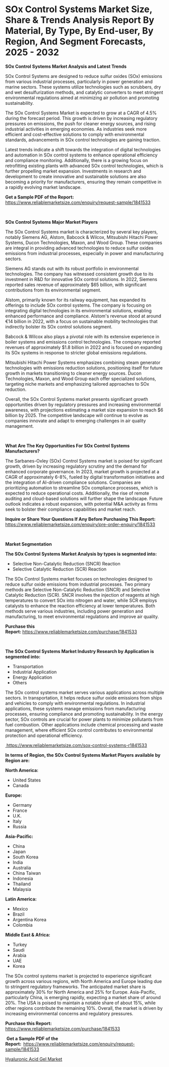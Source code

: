 <p><h1>SOx Control Systems Market Size, Share & Trends Analysis Report By Material, By Type, By End-user, By Region, And Segment Forecasts, 2025 - 2032</h1></p><p><strong>SOx Control Systems Market Analysis and Latest Trends</strong></p>
<p><p>SOx Control Systems are designed to reduce sulfur oxides (SOx) emissions from various industrial processes, particularly in power generation and marine sectors. These systems utilize technologies such as scrubbers, dry and wet desulfurization methods, and catalytic converters to meet stringent environmental regulations aimed at minimizing air pollution and promoting sustainability.</p><p>The SOx Control Systems Market is expected to grow at a CAGR of 4.5% during the forecast period. This growth is driven by increasing regulatory pressures on emissions, the push for cleaner energy sources, and rising industrial activities in emerging economies. As industries seek more efficient and cost-effective solutions to comply with environmental standards, advancements in SOx control technologies are gaining traction.</p><p>Latest trends indicate a shift towards the integration of digital technologies and automation in SOx control systems to enhance operational efficiency and compliance monitoring. Additionally, there is a growing focus on retrofitting existing plants with advanced SOx control technologies, which is further propelling market expansion. Investments in research and development to create innovative and sustainable solutions are also becoming a priority for manufacturers, ensuring they remain competitive in a rapidly evolving market landscape.</p></p>
<p><strong>Get a Sample PDF of the Report:&nbsp;</strong> <a href="https://www.reliablemarketsize.com/enquiry/request-sample/1841533?utm_campaign=2333&utm_medium=2&utm_source=Github&utm_content=ia&utm_term=28022025&utm_id=sox-control-systems">https://www.reliablemarketsize.com/enquiry/request-sample/1841533</a></p>
<p>&nbsp;</p>
<p><strong>SOx Control Systems Major Market Players</strong></p>
<p><p>The SOx Control Systems market is characterized by several key players, notably Siemens AG, Alstom, Babcock & Wilcox, Mitsubishi Hitachi Power Systems, Ducon Technologies, Maxon, and Wood Group. These companies are integral in providing advanced technologies to reduce sulfur oxides emissions from industrial processes, especially in power and manufacturing sectors.</p><p>Siemens AG stands out with its robust portfolio in environmental technologies. The company has witnessed consistent growth due to its investment in R&D for innovative SOx control solutions. In 2022, Siemens reported sales revenue of approximately $65 billion, with significant contributions from its environmental segment.</p><p>Alstom, primarily known for its railway equipment, has expanded its offerings to include SOx control systems. The company is focusing on integrating digital technologies in its environmental solutions, enabling enhanced performance and compliance. Alstom's revenue stood at around €14 billion in 2022, with a focus on sustainable mobility technologies that indirectly bolster its SOx control solutions segment.</p><p>Babcock & Wilcox also plays a pivotal role with its extensive experience in boiler systems and emissions control technologies. The company reported revenues of approximately $1.8 billion in 2022 and is focused on expanding its SOx systems in response to stricter global emissions regulations.</p><p>Mitsubishi Hitachi Power Systems emphasizes combining steam generator technologies with emissions reduction solutions, positioning itself for future growth in markets transitioning to cleaner energy sources. Ducon Technologies, Maxon, and Wood Group each offer specialized solutions, targeting niche markets and emphasizing tailored approaches to SOx reduction.</p><p>Overall, the SOx Control Systems market presents significant growth opportunities driven by regulatory pressures and increasing environmental awareness, with projections estimating a market size expansion to reach $6 billion by 2025. The competitive landscape will continue to evolve as companies innovate and adapt to emerging challenges in air quality management.</p></p>
<p>&nbsp;</p>
<p><strong>What Are The Key Opportunities For SOx Control Systems Manufacturers?</strong></p>
<p><p>The Sarbanes-Oxley (SOx) Control Systems market is poised for significant growth, driven by increasing regulatory scrutiny and the demand for enhanced corporate governance. In 2023, market growth is projected at a CAGR of approximately 6-8%, fueled by digital transformation initiatives and the integration of AI-driven compliance solutions. Companies are prioritizing automation to streamline SOx compliance processes, which is expected to reduce operational costs. Additionally, the rise of remote auditing and cloud-based solutions will further shape the landscape. Future outlook indicates a robust expansion, with potential M&A activity as firms seek to bolster their compliance capabilities and market reach.</p></p>
<p><strong>Inquire or Share Your Questions If Any Before Purchasing This Report:</strong> <a href="https://www.reliablemarketsize.com/enquiry/pre-order-enquiry/1841533?utm_campaign=2333&utm_medium=2&utm_source=Github&utm_content=ia&utm_term=28022025&utm_id=sox-control-systems">https://www.reliablemarketsize.com/enquiry/pre-order-enquiry/1841533</a></p>
<p>&nbsp;</p>
<p><strong>Market Segmentation</strong></p>
<p><strong>The SOx Control Systems Market Analysis by types is segmented into:</strong></p>
<p><ul><li>Selective Non-Catalytic Reduction (SNCR) Reaction</li><li>Selective Catalytic Reduction (SCR) Reaction</li></ul></p>
<p><p>The SOx Control Systems market focuses on technologies designed to reduce sulfur oxide emissions from industrial processes. Two primary methods are Selective Non-Catalytic Reduction (SNCR) and Selective Catalytic Reduction (SCR). SNCR involves the injection of reagents at high temperatures to convert SOx into nitrogen and water, while SCR employs catalysts to enhance the reaction efficiency at lower temperatures. Both methods serve various industries, including power generation and manufacturing, to meet environmental regulations and improve air quality.</p></p>
<p><strong>Purchase this Report:&nbsp;</strong><a href="https://www.reliablemarketsize.com/purchase/1841533?utm_campaign=2333&utm_medium=2&utm_source=Github&utm_content=ia&utm_term=28022025&utm_id=sox-control-systems">https://www.reliablemarketsize.com/purchase/1841533</a></p>
<p>&nbsp;</p>
<p><strong>The SOx Control Systems Market Industry Research by Application is segmented into:</strong></p>
<p><ul><li>Transportation</li><li>Industrial Application</li><li>Energy Application</li><li>Others</li></ul></p>
<p><p>The SOx control systems market serves various applications across multiple sectors. In transportation, it helps reduce sulfur oxide emissions from ships and vehicles to comply with environmental regulations. In industrial applications, these systems manage emissions from manufacturing processes, ensuring compliance and promoting sustainability. In the energy sector, SOx controls are crucial for power plants to minimize pollutants from fuel combustion. Other applications include chemical processing and waste management, where efficient SOx control contributes to environmental protection and operational efficiency.</p></p>
<p><a href="https://www.reliablemarketsize.com/sox-control-systems-r1841533?utm_campaign=2333&utm_medium=2&utm_source=Github&utm_content=ia&utm_term=28022025&utm_id=sox-control-systems">&nbsp;https://www.reliablemarketsize.com/sox-control-systems-r1841533</a></p>
<p><strong>In terms of Region, the SOx Control Systems Market Players available by Region are:</strong></p>
<p>
    <p> <strong> North America: </strong>
        <ul>
            <li>United States</li>
            <li>Canada</li>
        </ul>
        </p> 
    <p> <strong> Europe: </strong>
        <ul>
            <li>Germany</li>
            <li>France</li>
            <li>U.K.</li>
            <li>Italy</li>
            <li>Russia</li>
        </ul>
        </p> 
    <p> <strong> Asia-Pacific: </strong>
        <ul>
            <li>China</li>
            <li>Japan</li>
            <li>South Korea</li>
            <li>India</li>
            <li>Australia</li>
            <li>China Taiwan</li>
            <li>Indonesia</li>
            <li>Thailand</li>
            <li>Malaysia</li>
        </ul>
        </p> 
    <p> <strong> Latin America: </strong>
        <ul>
            <li>Mexico</li>
            <li>Brazil</li>
            <li>Argentina Korea</li>
            <li>Colombia</li>
        </ul>
        </p> 
    <p> <strong> Middle East & Africa: </strong>
        <ul>
            <li>Turkey</li>
            <li>Saudi</li>
            <li>Arabia</li>
            <li>UAE</li>
            <li>Korea</li>
        </ul>
    </p>
    </p>
<p><p>The SOx control systems market is projected to experience significant growth across various regions, with North America and Europe leading due to stringent regulatory frameworks. The anticipated market share is approximately 30% for North America and 25% for Europe. Asia-Pacific, particularly China, is emerging rapidly, expecting a market share of around 20%. The USA is poised to maintain a notable share of about 15%, while other regions contribute the remaining 10%. Overall, the market is driven by increasing environmental concerns and regulatory pressures.</p></p>
<p><strong>Purchase this Report: </strong><a href="https://www.reliablemarketsize.com/purchase/1841533?utm_campaign=2333&utm_medium=2&utm_source=Github&utm_content=ia&utm_term=28022025&utm_id=sox-control-systems">https://www.reliablemarketsize.com/purchase/1841533</a></p>
<p>&nbsp;<strong>Get a Sample PDF of the Report:&nbsp;&nbsp;</strong><a href="https://www.reliablemarketsize.com/enquiry/request-sample/1841533?utm_campaign=2333&utm_medium=2&utm_source=Github&utm_content=ia&utm_term=28022025&utm_id=sox-control-systems">https://www.reliablemarketsize.com/enquiry/request-sample/1841533</a></p>
<p><strong></strong></p>
<p><p><a href="https://github.com/mohmodsiason/Market-Research-Report-List-1/blob/main/hyaluronic-acid-gel-market.md?utm_campaign=2333&utm_medium=2&utm_source=Github&utm_content=ia&utm_term=28022025&utm_id=sox-control-systems">Hyaluronic Acid Gel Market</a></p></p>